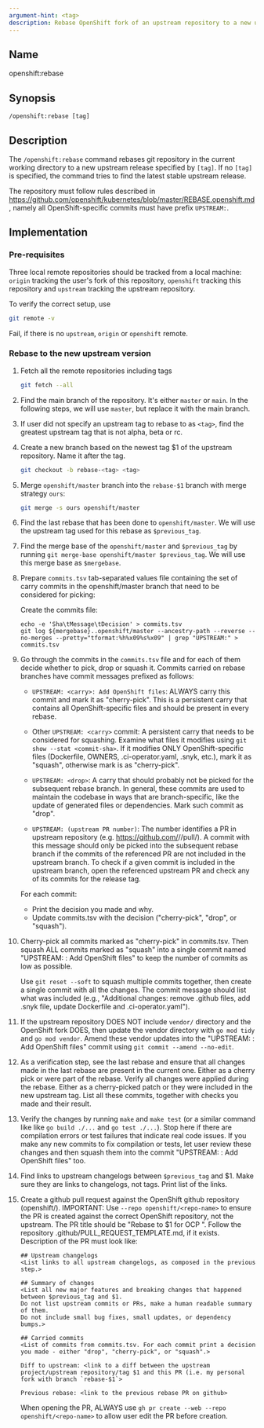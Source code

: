 ```yaml
---
argument-hint: <tag>
description: Rebase OpenShift fork of an upstream repository to a new upstream release.
---
```


## Name
openshift:rebase

## Synopsis
```
/openshift:rebase [tag]
```

## Description

The `/openshift:rebase` command rebases git repository in the current working directory
to a new upstream release specified by `[tag]`. If no `[tag]` is specified, the command
tries to find the latest stable upstream release.

The repository must follow rules described in https://github.com/openshift/kubernetes/blob/master/REBASE.openshift.md,
namely all OpenShift-specific commits must have prefix `UPSTREAM:`.

## Implementation

### Pre-requisites
Three local remote repositories should be tracked from a local machine: `origin`
tracking the user's fork of this repository, `openshift` tracking this
repository and `upstream` tracking the upstream repository.

To verify the correct setup, use
```bash
git remote -v
```

Fail, if there is no `upstream`, `origin` or `openshift` remote.

### Rebase to the new upstream version

1. Fetch all the remote repositories including tags
    ```bash
    git fetch --all
    ```

2. Find the main branch of the repository. It's either `master` or `main`. In the following steps, we will use `master`, but replace it with the main branch.

3. If user did not specify an upstream tag to rebase to as `<tag>`, find the greatest upstream tag that is not alpha, beta or rc.

4. Create a new branch based on the newest tag $1 of the upstream
    repository. Name it after the tag.
    ```bash
    git checkout -b rebase-<tag> <tag>
    ```

5. Merge `openshift/master` branch into the `rebase-$1` branch with merge strategy `ours`:
    ```bash
    git merge -s ours openshift/master
    ```

6. Find the last rebase that has been done to `openshift/master`. We will use the upstream tag used for this rebase as `$previous_tag`.

7. Find the merge base of the `openshift/master` and `$previous_tag` by running `git merge-base openshift/master $previous_tag`. We will use this merge base as `$mergebase`.

8. Prepare `commits.tsv` tab-separated values file containing the set of carry
    commits in the openshift/master branch that need to be considered for picking:

    Create the commits file:
    ```
    echo -e 'Sha\tMessage\tDecision' > commits.tsv
    git log ${mergebase}..openshift/master --ancestry-path --reverse --no-merges --pretty="tformat:%h%x09%s%x09" | grep "UPSTREAM:" > commits.tsv
    ```

9. Go through the commits in the `commits.tsv` file and for each of them decide
    whether to pick, drop or squash it. Commits carried on rebase branches have commit
    messages prefixed as follows:

    * `UPSTREAM: <carry>: Add OpenShift files`:
        ALWAYS carry this commit and mark it as "cherry-pick".
        This is a persistent carry that contains all OpenShift-specific files and should be present in every rebase.

    * Other `UPSTREAM: <carry>` commit:
        A persistent carry that needs to be considered for squashing.
        Examine what files it modifies using `git show --stat <commit-sha>`.
        If it modifies ONLY OpenShift-specific files (Dockerfile, OWNERS, .ci-operator.yaml, .snyk, etc.), mark it as "squash",
        otherwise mark is as "cherry-pick".

    * `UPSTREAM: <drop>`:
        A carry that should probably not be picked for the subsequent rebase branch.
        In general, these commits are used to maintain the codebase in ways that are branch-specific,
        like the update of generated files or dependencies.
        Mark such commit as "drop".

    * `UPSTREAM: (upstream PR number)`:
        The number identifies a PR in upstream repository (e.g. https://github.com/<upstream project>/<upstrem repository>/pull/<pr id>).
        A commit with this message should only be picked into the subsequent rebase branch if the commits
        of the referenced PR are not included in the upstream branch. To check if a given commit is included
        in the upstream branch, open the referenced upstream PR and check any of its commits for the release tag.

    For each commit:
    - Print the decision you made and why.
    - Update commits.tsv with the decision ("cherry-pick", "drop", or "squash").

10. Cherry-pick all commits marked as "cherry-pick" in commits.tsv.
    Then squash ALL commits marked as "squash" into a single commit named "UPSTREAM: <carry>: Add OpenShift files"
    to keep the number of <carry> commits as low as possible.

    Use `git reset --soft` to squash multiple commits together, then create a single commit with all the changes.
    The commit message should list what was included (e.g., "Additional changes: remove .github files, add .snyk file, update Dockerfile and .ci-operator.yaml").

11. If the upstream repository DOES NOT include `vendor/` directory and the OpenShift fork DOES, then update the vendor directory with `go mod tidy` and `go mod vendor`.
    Amend these vendor updates into the "UPSTREAM: <carry>: Add OpenShift files" commit using `git commit --amend --no-edit`.

12. As a verification step, see the last rebase and ensure that all changes made in the last rebase are present in the current one.
    Either as a cherry pick or were part of the rebase.
    Verify all changes were applied during the rebase. Either as a cherry-picked patch or they were included in the new upstream tag.
    List all these commits, together with checks you made and their result.

13. Verify the changes by running `make` and `make test` (or a similar command like like `go build ./...` and `go test ./...`).
    Stop here if there are compilation errors or test failures that indicate real code issues.
    If you make any new commits to fix compilation or tests, let user review these changes and then squash them into the commit "UPSTREAM: <carry>: Add OpenShift files" too.

14. Find links to upstream changelogs between `$previous_tag` and $1.
    Make sure they are links to changelogs, not tags.
    Print list of the links.

15. Create a github pull request against the OpenShift github repository (openshift/<repo-name>).
    IMPORTANT: Use `--repo openshift/<repo-name>` to ensure the PR is created against the correct OpenShift repository, not the upstream.
    The PR title should be "Rebase to $1 for OCP <current OCP version>".
    Follow the repository .github/PULL_REQUEST_TEMPLATE.md, if it exists.
    Description of the PR must look like:
    ```
    ## Upstream changelogs
    <List links to all upstream changelogs, as composed in the previous step.>

    ## Summary of changes
    <List all new major features and breaking changes that happened between $previous_tag and $1.
    Do not list upstream commits or PRs, make a human readable summary of them.
    Do not include small bug fixes, small updates, or dependency bumps.>

    ## Carried commits
    <List of commits from commits.tsv. For each commit print a decision you made - either "drop", "cherry-pick", or "squash".>

    Diff to upstream: <link to a diff between the upstream project/upstream repository/tag $1 and this PR (i.e. my personal fork with branch `rebase-$1`>

    Previous rebase: <link to the previous rebase PR on github>
    ```
    When opening the PR, ALWAYS use `gh pr create --web --repo openshift/<repo-name>` to allow user edit the PR before creation.
